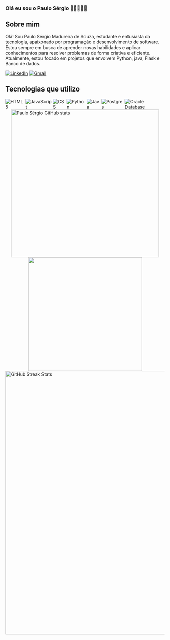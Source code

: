 ### Olá eu sou o Paulo Sérgio 👨🏽‍🦱👋🏽

## Sobre mim


Olá! Sou Paulo Sérgio Madureira de Souza, estudante e entusiasta da tecnologia, apaixonado por programação e desenvolvimento de software. Estou sempre em busca de aprender novas habilidades e aplicar conhecimentos para resolver problemas de forma criativa e eficiente. Atualmente, estou focado em projetos que envolvem Python, java, Flask e Banco de dados.

[![LinkedIn](https://img.shields.io/badge/LinkedIn-0077B5?style=for-the-badge&logo=linkedin&logoColor=white)](https://www.linkedin.com/in/paulo-s%C3%A9rgio--dev)
[![Gmail](https://img.shields.io/badge/Gmail-D14836?style=for-the-badge&logo=gmail&logoColor=white)](mailto:paulo.madureira.dev@gmail.com)

<h2>Tecnologias que utilizo</h2>

<div style="display: inline-flex; align-items: center;">
    <img align="center" alt="HTML5" src="https://img.shields.io/badge/HTML5-E34F26?style=for-the-badge&logo=html5&logoColor=white">  
    <img align="center" alt="JavaScript" src="https://img.shields.io/badge/JavaScript-F7DF1E?style=for-the-badge&logo=javascript&logoColor=black">  
    <img align="center" alt="CSS" src="https://img.shields.io/badge/CSS3-1572B6?style=for-the-badge&logo=css3&logoColor=white">  
    <img align="center" alt="Python" src="https://img.shields.io/badge/Python-14354C?style=for-the-badge&logo=python&logoColor=white">  
    <img align="center" alt="Java" src="https://img.shields.io/badge/Java-ED8B00?style=for-the-badge&logo=openjdk&logoColor=white">  
    <img align="center" alt="Postgres" src="https://img.shields.io/badge/PostgreSQL-316192?style=for-the-badge&logo=postgresql&logoColor=white"> 
    <img align="center" alt="Oracle Database" src="https://img.shields.io/badge/Oracle%20Database-F80000?style=for-the-badge&logo=oracle&logoColor=white">
  <br><br>
</div>

<div style="display: flex; justify-content: space-around; align-items: center; flex-wrap: wrap;">
  
  <img src="https://github-readme-stats.vercel.app/api?username=PauloSergio-0&show_icons=true&locale=pt-br&theme=dark" alt="Paulo Sérgio GitHub stats" width="468" margin= "0"/>
  
  <img src="https://github-readme-stats.vercel.app/api/top-langs/?username=PauloSergio-0&layout=compact&theme=dark&hide_border=false" width="359" />
  
  <img src="https://github-readme-streak-stats.herokuapp.com/?user=PauloSergio-0&theme=dark&hide_border=false" alt="GitHub Streak Stats" style="width: 835px"/>
</div>


